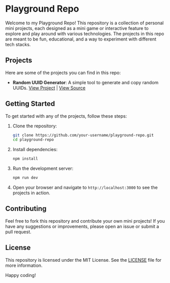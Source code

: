 # Playground Repo

Welcome to my Playground Repo! This repository is a collection of personal mini projects, each designed as a mini game or interactive feature to explore and play around with various technologies. The projects in this repo are meant to be fun, educational, and a way to experiment with different tech stacks.

## Projects

Here are some of the projects you can find in this repo:

- **Random UUID Generator**: A simple tool to generate and copy random UUIDs. [View Project](src/app/random/page.tsx) | [View Source](src/app/code/random/page.tsx)

## Getting Started

To get started with any of the projects, follow these steps:

1. Clone the repository:

   ```bash
   git clone https://github.com/your-username/playground-repo.git
   cd playground-repo
   ```

2. Install dependencies:

   ```bash
   npm install
   ```

3. Run the development server:

   ```bash
   npm run dev
   ```

4. Open your browser and navigate to `http://localhost:3000` to see the projects in action.

## Contributing

Feel free to fork this repository and contribute your own mini projects! If you have any suggestions or improvements, please open an issue or submit a pull request.

## License

This repository is licensed under the MIT License. See the [LICENSE](LICENSE) file for more information.

Happy coding!
